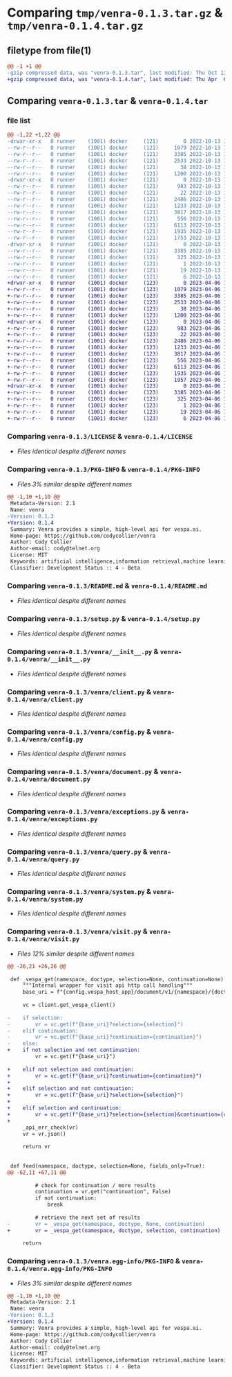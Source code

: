 # Comparing `tmp/venra-0.1.3.tar.gz` & `tmp/venra-0.1.4.tar.gz`

## filetype from file(1)

```diff
@@ -1 +1 @@
-gzip compressed data, was "venra-0.1.3.tar", last modified: Thu Oct 13 13:57:14 2022, max compression
+gzip compressed data, was "venra-0.1.4.tar", last modified: Thu Apr  6 14:50:58 2023, max compression
```

## Comparing `venra-0.1.3.tar` & `venra-0.1.4.tar`

### file list

```diff
@@ -1,22 +1,22 @@
-drwxr-xr-x   0 runner    (1001) docker     (121)        0 2022-10-13 13:57:14.088052 venra-0.1.3/
--rw-r--r--   0 runner    (1001) docker     (121)     1079 2022-10-13 13:57:02.000000 venra-0.1.3/LICENSE
--rw-r--r--   0 runner    (1001) docker     (121)     3385 2022-10-13 13:57:14.088052 venra-0.1.3/PKG-INFO
--rw-r--r--   0 runner    (1001) docker     (121)     2533 2022-10-13 13:57:02.000000 venra-0.1.3/README.md
--rw-r--r--   0 runner    (1001) docker     (121)       38 2022-10-13 13:57:14.088052 venra-0.1.3/setup.cfg
--rw-r--r--   0 runner    (1001) docker     (121)     1200 2022-10-13 13:57:02.000000 venra-0.1.3/setup.py
-drwxr-xr-x   0 runner    (1001) docker     (121)        0 2022-10-13 13:57:14.088052 venra-0.1.3/venra/
--rw-r--r--   0 runner    (1001) docker     (121)      983 2022-10-13 13:57:02.000000 venra-0.1.3/venra/__init__.py
--rw-r--r--   0 runner    (1001) docker     (121)       22 2022-10-13 13:57:02.000000 venra-0.1.3/venra/__version__.py
--rw-r--r--   0 runner    (1001) docker     (121)     2486 2022-10-13 13:57:02.000000 venra-0.1.3/venra/client.py
--rw-r--r--   0 runner    (1001) docker     (121)     1233 2022-10-13 13:57:02.000000 venra-0.1.3/venra/config.py
--rw-r--r--   0 runner    (1001) docker     (121)     3817 2022-10-13 13:57:02.000000 venra-0.1.3/venra/document.py
--rw-r--r--   0 runner    (1001) docker     (121)      556 2022-10-13 13:57:02.000000 venra-0.1.3/venra/exceptions.py
--rw-r--r--   0 runner    (1001) docker     (121)     6113 2022-10-13 13:57:02.000000 venra-0.1.3/venra/query.py
--rw-r--r--   0 runner    (1001) docker     (121)     1935 2022-10-13 13:57:02.000000 venra-0.1.3/venra/system.py
--rw-r--r--   0 runner    (1001) docker     (121)     1753 2022-10-13 13:57:02.000000 venra-0.1.3/venra/visit.py
-drwxr-xr-x   0 runner    (1001) docker     (121)        0 2022-10-13 13:57:14.088052 venra-0.1.3/venra.egg-info/
--rw-r--r--   0 runner    (1001) docker     (121)     3385 2022-10-13 13:57:14.000000 venra-0.1.3/venra.egg-info/PKG-INFO
--rw-r--r--   0 runner    (1001) docker     (121)      325 2022-10-13 13:57:14.000000 venra-0.1.3/venra.egg-info/SOURCES.txt
--rw-r--r--   0 runner    (1001) docker     (121)        1 2022-10-13 13:57:14.000000 venra-0.1.3/venra.egg-info/dependency_links.txt
--rw-r--r--   0 runner    (1001) docker     (121)       19 2022-10-13 13:57:14.000000 venra-0.1.3/venra.egg-info/requires.txt
--rw-r--r--   0 runner    (1001) docker     (121)        6 2022-10-13 13:57:14.000000 venra-0.1.3/venra.egg-info/top_level.txt
+drwxr-xr-x   0 runner    (1001) docker     (123)        0 2023-04-06 14:50:57.997521 venra-0.1.4/
+-rw-r--r--   0 runner    (1001) docker     (123)     1079 2023-04-06 14:50:48.000000 venra-0.1.4/LICENSE
+-rw-r--r--   0 runner    (1001) docker     (123)     3385 2023-04-06 14:50:57.997521 venra-0.1.4/PKG-INFO
+-rw-r--r--   0 runner    (1001) docker     (123)     2533 2023-04-06 14:50:48.000000 venra-0.1.4/README.md
+-rw-r--r--   0 runner    (1001) docker     (123)       38 2023-04-06 14:50:57.997521 venra-0.1.4/setup.cfg
+-rw-r--r--   0 runner    (1001) docker     (123)     1200 2023-04-06 14:50:48.000000 venra-0.1.4/setup.py
+drwxr-xr-x   0 runner    (1001) docker     (123)        0 2023-04-06 14:50:57.997521 venra-0.1.4/venra/
+-rw-r--r--   0 runner    (1001) docker     (123)      983 2023-04-06 14:50:48.000000 venra-0.1.4/venra/__init__.py
+-rw-r--r--   0 runner    (1001) docker     (123)       22 2023-04-06 14:50:48.000000 venra-0.1.4/venra/__version__.py
+-rw-r--r--   0 runner    (1001) docker     (123)     2486 2023-04-06 14:50:48.000000 venra-0.1.4/venra/client.py
+-rw-r--r--   0 runner    (1001) docker     (123)     1233 2023-04-06 14:50:48.000000 venra-0.1.4/venra/config.py
+-rw-r--r--   0 runner    (1001) docker     (123)     3817 2023-04-06 14:50:48.000000 venra-0.1.4/venra/document.py
+-rw-r--r--   0 runner    (1001) docker     (123)      556 2023-04-06 14:50:48.000000 venra-0.1.4/venra/exceptions.py
+-rw-r--r--   0 runner    (1001) docker     (123)     6113 2023-04-06 14:50:48.000000 venra-0.1.4/venra/query.py
+-rw-r--r--   0 runner    (1001) docker     (123)     1935 2023-04-06 14:50:48.000000 venra-0.1.4/venra/system.py
+-rw-r--r--   0 runner    (1001) docker     (123)     1957 2023-04-06 14:50:48.000000 venra-0.1.4/venra/visit.py
+drwxr-xr-x   0 runner    (1001) docker     (123)        0 2023-04-06 14:50:57.997521 venra-0.1.4/venra.egg-info/
+-rw-r--r--   0 runner    (1001) docker     (123)     3385 2023-04-06 14:50:57.000000 venra-0.1.4/venra.egg-info/PKG-INFO
+-rw-r--r--   0 runner    (1001) docker     (123)      325 2023-04-06 14:50:57.000000 venra-0.1.4/venra.egg-info/SOURCES.txt
+-rw-r--r--   0 runner    (1001) docker     (123)        1 2023-04-06 14:50:57.000000 venra-0.1.4/venra.egg-info/dependency_links.txt
+-rw-r--r--   0 runner    (1001) docker     (123)       19 2023-04-06 14:50:57.000000 venra-0.1.4/venra.egg-info/requires.txt
+-rw-r--r--   0 runner    (1001) docker     (123)        6 2023-04-06 14:50:57.000000 venra-0.1.4/venra.egg-info/top_level.txt
```

### Comparing `venra-0.1.3/LICENSE` & `venra-0.1.4/LICENSE`

 * *Files identical despite different names*

### Comparing `venra-0.1.3/PKG-INFO` & `venra-0.1.4/PKG-INFO`

 * *Files 3% similar despite different names*

```diff
@@ -1,10 +1,10 @@
 Metadata-Version: 2.1
 Name: venra
-Version: 0.1.3
+Version: 0.1.4
 Summary: Venra provides a simple, high-level api for vespa.ai.
 Home-page: https://github.com/codycollier/venra
 Author: Cody Collier
 Author-email: cody@telnet.org
 License: MIT
 Keywords: artificial intelligence,information retrieval,machine learning,search
 Classifier: Development Status :: 4 - Beta
```

### Comparing `venra-0.1.3/README.md` & `venra-0.1.4/README.md`

 * *Files identical despite different names*

### Comparing `venra-0.1.3/setup.py` & `venra-0.1.4/setup.py`

 * *Files identical despite different names*

### Comparing `venra-0.1.3/venra/__init__.py` & `venra-0.1.4/venra/__init__.py`

 * *Files identical despite different names*

### Comparing `venra-0.1.3/venra/client.py` & `venra-0.1.4/venra/client.py`

 * *Files identical despite different names*

### Comparing `venra-0.1.3/venra/config.py` & `venra-0.1.4/venra/config.py`

 * *Files identical despite different names*

### Comparing `venra-0.1.3/venra/document.py` & `venra-0.1.4/venra/document.py`

 * *Files identical despite different names*

### Comparing `venra-0.1.3/venra/exceptions.py` & `venra-0.1.4/venra/exceptions.py`

 * *Files identical despite different names*

### Comparing `venra-0.1.3/venra/query.py` & `venra-0.1.4/venra/query.py`

 * *Files identical despite different names*

### Comparing `venra-0.1.3/venra/system.py` & `venra-0.1.4/venra/system.py`

 * *Files identical despite different names*

### Comparing `venra-0.1.3/venra/visit.py` & `venra-0.1.4/venra/visit.py`

 * *Files 12% similar despite different names*

```diff
@@ -26,21 +26,26 @@
 
 def _vespa_get(namespace, doctype, selection=None, continuation=None):
     """Internal wrapper for visit api http call handling"""
     base_uri = f"{config.vespa_host_app}/document/v1/{namespace}/{doctype}/docid"
 
     vc = client.get_vespa_client()
 
-    if selection:
-        vr = vc.get(f"{base_uri}?selection={selection}")
-    elif continuation:
-        vr = vc.get(f"{base_uri}?continuation={continuation}")
-    else:
+    if not selection and not continuation:
         vr = vc.get(f"{base_uri}")
 
+    elif not selection and continuation:
+        vr = vc.get(f"{base_uri}?continuation={continuation}")
+
+    elif selection and not continuation:
+        vr = vc.get(f"{base_uri}?selection={selection}")
+
+    elif selection and continuation:
+        vr = vc.get(f"{base_uri}?selection={selection}&continuation={continuation}")
+
     _api_err_check(vr) 
     vr = vr.json()
 
     return vr
 
 
 def feed(namespace, doctype, selection=None, fields_only=True):
@@ -62,11 +67,11 @@
 
         # check for continuation / more results
         continuation = vr.get("continuation", False)
         if not continuation:
             break
 
         # retrieve the next set of results
-        vr = _vespa_get(namespace, doctype, None, continuation)
+        vr = _vespa_get(namespace, doctype, selection, continuation)
 
     return
```

### Comparing `venra-0.1.3/venra.egg-info/PKG-INFO` & `venra-0.1.4/venra.egg-info/PKG-INFO`

 * *Files 3% similar despite different names*

```diff
@@ -1,10 +1,10 @@
 Metadata-Version: 2.1
 Name: venra
-Version: 0.1.3
+Version: 0.1.4
 Summary: Venra provides a simple, high-level api for vespa.ai.
 Home-page: https://github.com/codycollier/venra
 Author: Cody Collier
 Author-email: cody@telnet.org
 License: MIT
 Keywords: artificial intelligence,information retrieval,machine learning,search
 Classifier: Development Status :: 4 - Beta
```

